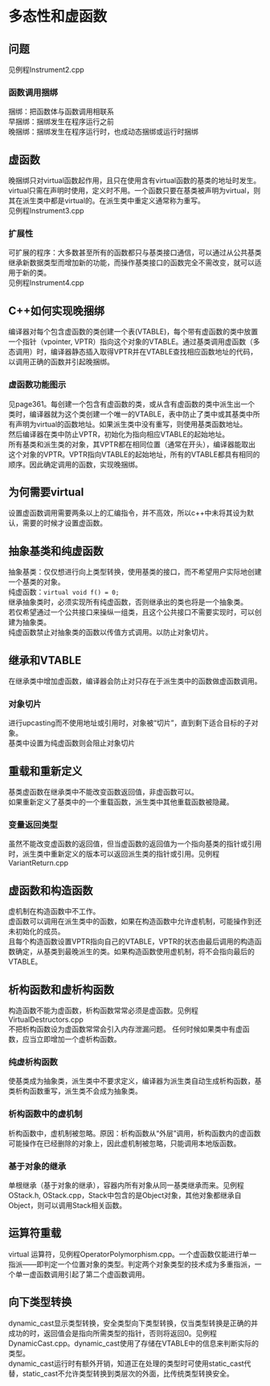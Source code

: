 # 多态性和虚函数
## 问题
见例程Instrument2.cpp
### 函数调用捆绑
捆绑：把函数体与函数调用相联系  
早捆绑：捆绑发生在程序运行之前  
晚捆绑：捆绑发生在程序运行时，也成动态捆绑或运行时捆绑

## 虚函数
晚捆绑只对virtual函数起作用，且只在使用含有virtual函数的基类的地址时发生。  
virtual只需在声明时使用，定义时不用。一个函数只要在基类被声明为virtual，则其在派生类中都是virtual的。在派生类中重定义通常称为重写。  
见例程Instrument3.cpp  
### 扩展性
可扩展的程序：大多数甚至所有的函数都只与基类接口通信，可以通过从公共基类继承新数据类型而增加新的功能，而操作基类接口的函数完全不需改变，就可以适用于新的类。  
见例程Instrument4.cpp

## C++如何实现晚捆绑
编译器对每个包含虚函数的类创建一个表(VTABLE)，每个带有虚函数的类中放置一个指针（vpointer, VPTR）指向这个对象的VTABLE。通过基类调用虚函数（多态调用）时，编译器静态插入取得VPTR并在VTABLE查找相应函数地址的代码，以调用正确的函数并引起晚捆绑。  
### 虚函数功能图示
见page361。每创建一个包含有虚函数的类，或从含有虚函数的类中派生出一个类时，编译器就为这个类创建一个唯一的VTABLE，表中防止了类中或其基类中所有声明为virtual的函数地址。如果派生类中没有重写，则使用基类函数地址。  
然后编译器在类中防止VPTR，初始化为指向相应VTABLE的起始地址。  
所有基类和派生类的对象，其VPTR都在相同位置（通常在开头），编译器能取出这个对象的VPTR。VPTR指向VTABLE的起始地址，所有的VTABLE都具有相同的顺序。因此确定调用的函数，实现晚捆绑。  

## 为何需要virtual
设置虚函数调用需要两条以上的汇编指令，并不高效，所以c++中未将其设为默认，需要的时候才设置虚函数。  

## 抽象基类和纯虚函数
抽象基类：仅仅想进行向上类型转换，使用基类的接口，而不希望用户实际地创建一个基类的对象。  
纯虚函数：`virtual void f() = 0;`  
继承抽象类时，必须实现所有纯虚函数，否则继承出的类也将是一个抽象类。  
若仅希望通过一个公共接口来操纵一组类，且这个公共接口不需要实现时，可以创建为抽象类。  
纯虚函数禁止对抽象类的函数以传值方式调用。以防止对象切片。

## 继承和VTABLE
在继承类中增加虚函数，编译器会防止对只存在于派生类中的函数做虚函数调用。
### 对象切片
进行upcasting而不使用地址或引用时，对象被“切片”，直到剩下适合目标的子对象。  
基类中设置为纯虚函数则会阻止对象切片

## 重载和重新定义
基类虚函数在继承类中不能改变函数返回值，非虚函数可以。  
如果重新定义了基类中的一个重载函数，派生类中其他重载函数被隐藏。  
### 变量返回类型
虽然不能改变虚函数的返回值，但当虚函数的返回值为一个指向基类的指针或引用时，派生类中重新定义的版本可以返回派生类的指针或引用。见例程VariantReturn.cpp

## 虚函数和构造函数
虚机制在构造函数中不工作。  
虚函数可以调用在派生类中的函数，如果在构造函数中允许虚机制，可能操作到还未初始化的成员。  
且每个构造函数设置VPTR指向自己的VTABLE，VPTR的状态由最后调用的构造函数确定，从基类到最晚派生的类。如果构造函数使用虚机制，将不会指向最后的VTABLE。

## 析构函数和虚析构函数
构造函数不能为虚函数，析构函数常常必须是虚函数。见例程VirtualDestructors.cpp  
不把析构函数设为虚函数常常会引入内存泄漏问题。 
任何时候如果类中有虚函数，应当立即增加一个虚析构函数。 
### 纯虚析构函数
使基类成为抽象类，派生类中不要求定义，编译器为派生类自动生成析构函数，基类析构函数重写，派生类不会成为抽象类。
### 析构函数中的虚机制
析构函数中，虚机制被忽略。原因：析构函数从“外层”调用，析构函数内的虚函数可能操作在已经删除的对象上，因此虚机制被忽略，只能调用本地版函数。
### 基于对象的继承
单根继承（基于对象的继承），容器内所有对象从同一基类继承而来。见例程OStack.h, OStack.cpp，Stack中包含的是Object对象，其他对象都继承自Object，则可以调用Stack相关函数。

## 运算符重载
virtual 运算符，见例程OperatorPolymorphism.cpp。一个虚函数仅能进行单一指派——即判定一个位置对象的类型。判定两个对象类型的技术成为多重指派，一个单一虚函数调用引起了第二个虚函数调用。

## 向下类型转换
dynamic_cast显示类型转换，安全类型向下类型转换，仅当类型转换是正确的并成功的时，返回值会是指向所需类型的指针，否则将返回0。见例程DynamicCast.cpp。dynamic_cast使用了存储在VTABLE中的信息来判断实际的类型。  
dynamic_cast运行时有额外开销，知道正在处理的类型时可使用static_cast代替，static_cast不允许类型转换到类层次的外面，比传统类型转换安全。